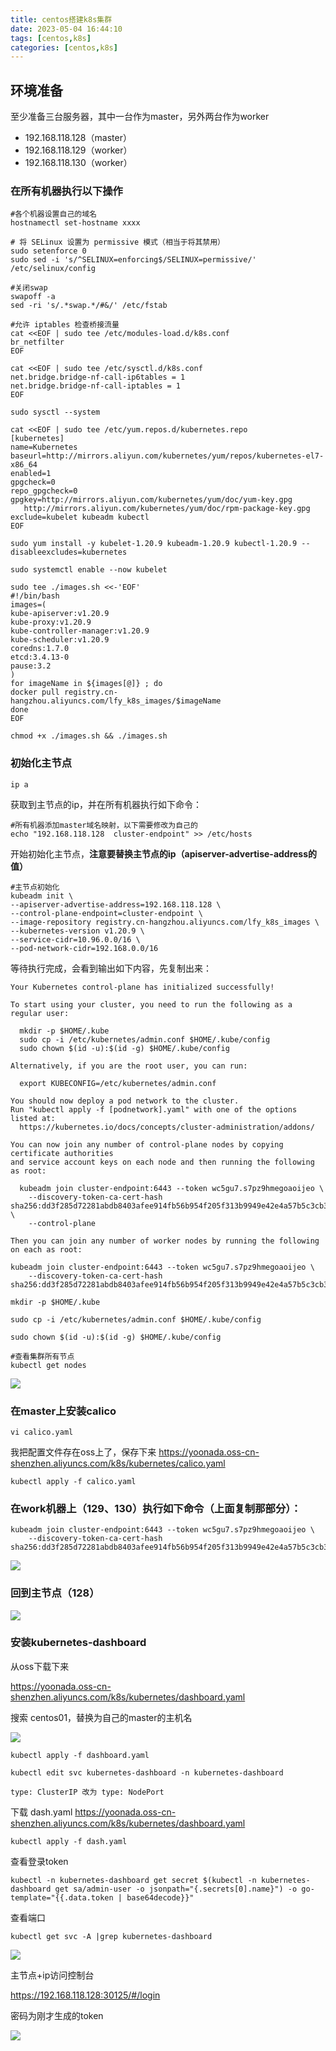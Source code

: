 ```yaml
---
title: centos搭建k8s集群
date: 2023-05-04 16:44:10
tags: [centos,k8s]
categories: [centos,k8s]
---
```

## 环境准备
至少准备三台服务器，其中一台作为master，另外两台作为worker
* 192.168.118.128（master）
* 192.168.118.129（worker）
* 192.168.118.130（worker）

### 在所有机器执行以下操作
```shell
#各个机器设置自己的域名
hostnamectl set-hostname xxxx
```
```shell
# 将 SELinux 设置为 permissive 模式（相当于将其禁用）
sudo setenforce 0
sudo sed -i 's/^SELINUX=enforcing$/SELINUX=permissive/' /etc/selinux/config
```
```shell
#关闭swap
swapoff -a  
sed -ri 's/.*swap.*/#&/' /etc/fstab
```
```shell
#允许 iptables 检查桥接流量
cat <<EOF | sudo tee /etc/modules-load.d/k8s.conf
br_netfilter
EOF
```
```shell
cat <<EOF | sudo tee /etc/sysctl.d/k8s.conf
net.bridge.bridge-nf-call-ip6tables = 1
net.bridge.bridge-nf-call-iptables = 1
EOF
```
```shell
sudo sysctl --system
```
```shell
cat <<EOF | sudo tee /etc/yum.repos.d/kubernetes.repo
[kubernetes]
name=Kubernetes
baseurl=http://mirrors.aliyun.com/kubernetes/yum/repos/kubernetes-el7-x86_64
enabled=1
gpgcheck=0
repo_gpgcheck=0
gpgkey=http://mirrors.aliyun.com/kubernetes/yum/doc/yum-key.gpg
   http://mirrors.aliyun.com/kubernetes/yum/doc/rpm-package-key.gpg
exclude=kubelet kubeadm kubectl
EOF
```
```shell
sudo yum install -y kubelet-1.20.9 kubeadm-1.20.9 kubectl-1.20.9 --disableexcludes=kubernetes
```
```shell
sudo systemctl enable --now kubelet
```
```shell
sudo tee ./images.sh <<-'EOF'
#!/bin/bash
images=(
kube-apiserver:v1.20.9
kube-proxy:v1.20.9
kube-controller-manager:v1.20.9
kube-scheduler:v1.20.9
coredns:1.7.0
etcd:3.4.13-0
pause:3.2
)
for imageName in ${images[@]} ; do
docker pull registry.cn-hangzhou.aliyuncs.com/lfy_k8s_images/$imageName
done
EOF
```
```shell
chmod +x ./images.sh && ./images.sh
```
### 初始化主节点
```shell
ip a
```
获取到主节点的ip，并在所有机器执行如下命令：
```shell
#所有机器添加master域名映射，以下需要修改为自己的
echo "192.168.118.128  cluster-endpoint" >> /etc/hosts
```
开始初始化主节点，**注意要替换主节点的ip（apiserver-advertise-address的值）**
```shell
#主节点初始化
kubeadm init \
--apiserver-advertise-address=192.168.118.128 \
--control-plane-endpoint=cluster-endpoint \
--image-repository registry.cn-hangzhou.aliyuncs.com/lfy_k8s_images \
--kubernetes-version v1.20.9 \
--service-cidr=10.96.0.0/16 \
--pod-network-cidr=192.168.0.0/16
```
等待执行完成，会看到输出如下内容，先复制出来：
```text
Your Kubernetes control-plane has initialized successfully!

To start using your cluster, you need to run the following as a regular user:

  mkdir -p $HOME/.kube
  sudo cp -i /etc/kubernetes/admin.conf $HOME/.kube/config
  sudo chown $(id -u):$(id -g) $HOME/.kube/config

Alternatively, if you are the root user, you can run:

  export KUBECONFIG=/etc/kubernetes/admin.conf

You should now deploy a pod network to the cluster.
Run "kubectl apply -f [podnetwork].yaml" with one of the options listed at:
  https://kubernetes.io/docs/concepts/cluster-administration/addons/

You can now join any number of control-plane nodes by copying certificate authorities
and service account keys on each node and then running the following as root:

  kubeadm join cluster-endpoint:6443 --token wc5gu7.s7pz9hmegoaoijeo \
    --discovery-token-ca-cert-hash sha256:dd3f285d72281abdb8403afee914fb56b954f205f313b9949e42e4a57b5c3cb3 \
    --control-plane 

Then you can join any number of worker nodes by running the following on each as root:

kubeadm join cluster-endpoint:6443 --token wc5gu7.s7pz9hmegoaoijeo \
    --discovery-token-ca-cert-hash sha256:dd3f285d72281abdb8403afee914fb56b954f205f313b9949e42e4a57b5c3cb3
```

```shell
mkdir -p $HOME/.kube
```
```shell
sudo cp -i /etc/kubernetes/admin.conf $HOME/.kube/config
```
```shell
sudo chown $(id -u):$(id -g) $HOME/.kube/config
```
```shell
#查看集群所有节点
kubectl get nodes
```

![](https://yoonada.oss-cn-shenzhen.aliyuncs.com/images/image-20230504165734541.png)
### 在master上安装calico
```shell
vi calico.yaml
```
我把配置文件存在oss上了，保存下来
https://yoonada.oss-cn-shenzhen.aliyuncs.com/k8s/kubernetes/calico.yaml
```shell
kubectl apply -f calico.yaml
```
### 在work机器上（129、130）执行如下命令（上面复制那部分）：
```shell
kubeadm join cluster-endpoint:6443 --token wc5gu7.s7pz9hmegoaoijeo \
    --discovery-token-ca-cert-hash sha256:dd3f285d72281abdb8403afee914fb56b954f205f313b9949e42e4a57b5c3cb3
```
![](https://yoonada.oss-cn-shenzhen.aliyuncs.com/images/image-20230504170721017.png)

### 回到主节点（128）

![](https://yoonada.oss-cn-shenzhen.aliyuncs.com/images/image-20230504170934242.png)

### 安装kubernetes-dashboard

从oss下载下来

https://yoonada.oss-cn-shenzhen.aliyuncs.com/k8s/kubernetes/dashboard.yaml

搜索 centos01，替换为自己的master的主机名

![](https://yoonada.oss-cn-shenzhen.aliyuncs.com/images/image-20230504171217679.png)

```shell
kubectl apply -f dashboard.yaml
```

```shell
kubectl edit svc kubernetes-dashboard -n kubernetes-dashboard
```

```shell
type: ClusterIP 改为 type: NodePort
```
下载 dash.yaml
https://yoonada.oss-cn-shenzhen.aliyuncs.com/k8s/kubernetes/dashboard.yaml

```shell
kubectl apply -f dash.yaml
```
查看登录token
```shell
kubectl -n kubernetes-dashboard get secret $(kubectl -n kubernetes-dashboard get sa/admin-user -o jsonpath="{.secrets[0].name}") -o go-template="{{.data.token | base64decode}}"
```
查看端口
```shell
kubectl get svc -A |grep kubernetes-dashboard
```

![](https://yoonada.oss-cn-shenzhen.aliyuncs.com/images/image-20230504171641769.png)

主节点+ip访问控制台

https://192.168.118.128:30125/#/login

密码为刚才生成的token

![](https://yoonada.oss-cn-shenzhen.aliyuncs.com/images/image-20230504171753281.png)
